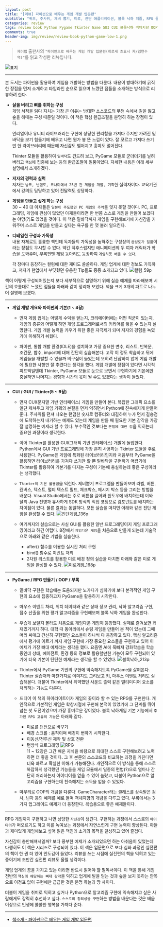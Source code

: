 ```yaml
---  
layout: post  
title: "[리뷰] 파이썬으로 배우는 게임 개발 입문편"  
subtitle: "퀴즈, 주사위, 제비 뽑기, 미로, 진단 애플리케이션, 블록 낙하 퍼즐, RPG 등을 만들며 배운다!"  
categories: review  
tags: review book Python Pygame Tkinter Game GUI CUI 블록낙하 객체지향 OOP RPG 남코 닌텐도 코나미
comments: true  
header-img: img/review/review-book-python-game-low-1.png
---  
```

  
> `제이펍` 출판사의 `"파이썬으로 배우는 게임 개발 입문편(히로세 츠요시 저/김연수 역)"`를 읽고 작성한 리뷰입니다.  

![표지](https://theorydb.github.io/assets/img/review/review-book-python-game-low-1.png)  

---

본 도서는 파이썬을 활용하여 게임을 개발하는 방법을 다룬다. 내용이 방대하기에 굵직한 장점을 먼저 소개하고 타임라인 순으로 읽으며 느꼈던 점들을 소개하는 방식으로 리뷰하려 한다.

* __살을 버리고 뼈를 취하는 구성__  
  게임 서적을 읽다 지치는 가장 큰 이유는 방대한 소스코드의 무덤 속에서 길을 잃고 숲을 헤매는 구성 때문일 것이다. 이 책은 핵심 완급조절을 분명히 하는 장점이 있다.

  언리얼이나 유니티 라이브러리는 구현에 상당한 편리함을 가져다 주지만 가려진 밑바닥을 보기 힘들기에 배우고 나면 뭔가 붕 뜬 느낌이 있다. 잘 모르고 가져다 쓰기만 한 라이브러리에 때문에 자신감도 떨어지고 흥미도 떨어진다. 

  Tkinter 모듈을 활용하여 `밑바닥`도 건드려 보고, PyGame 모듈로 군더더기를 날려버리고 `핵심`에 집중해 보는 등의 완급조절이 일품이었다. 자세한 내용은 아래 세부 설명에서 소개하겠다.

* __저자의 경력과 실력__  
  저자는 `남코, 닌텐도, 코나미에서 25년 간 게임을 개발, 기획`한 실력자이다. 교육기관에서 강의도 담당하고 있어 전달력도 상당하다. 

* __게임을 만들고 싶게 하는 구성__  
  30 ~ 40 대 아재들은 `일본이 주도했던 PC 게임의 추억`을 잊지 못할 것이다. PC, 프로그래밍, 게임에 관심이 많았던 아재들이라면 한 번쯤 스스로 게임을 만들어 보겠다는 야망(?)도 있었을 것이다. 이 책은 밑바닥까지 게임을 구현해보기에 자신감을 키워주며 스스로 게임을 만들고 싶다는 욕구를 한 껏 불러 일으킨다.

* __디테일한 구성과 가독성__  
  내용 자체로도 훌륭한 책인데 독자들의 가독성을 높혀주는 구성상의 `완성도가 일품`이라는 장점도 무시할 수 없다. 약간 덕후스럽지만 애니메이션의 두 여자 캐릭터가 학습을 도와주며, 부록편엔 게임 동아리도 등장하여 `게임하듯 배울 수 있다`. 

  각 장마다 등장하는 컬럼에 대한 재미도 쏠쏠하다. 게임 업계에 대한 정보도 가득하고, 저자가 현업에서 부딪혔던 유용한 Tip들도 종종 소개되고 있다.
  ![컬럼_59p](https://theorydb.github.io/assets/img/review/review-book-python-game-low-2.png)  


책이 어떻게 구성되어있는지 보다 세부적으로 설명하기 위해 실습 예제를 따라해보며 시간의 흐름대로 느꼈던 점들을 아래와 같이 정리해 보았다. 책을 크게 3개의 파트로 나누어 설명해 보겠다. 

--- 

* __게임 개발 개요와 파이썬의 기본(1 ~ 4장)__  
  + 먼저 게임 업계는 어떻게 수익을 얻는지, 크리에이터에는 어떤 직군이 있는지, 게임의 종류와 어떻게 하면 게임 프로그래머로서의 커리어를 쌓을 수 있는지 설명한다. 게임 개발 능력을 키우기 위한 좋은 자극제가 되며 저자의 경험을 녹였기에 이해하기 쉬웠다.

  + 파이썬, 통합 개발 환경(IDLE)을 설치하고 가장 중요한 변수, 리스트, 반복문, 조건문, 함수, import에 대해 간단히 실습해본다. 고작 이 정도 학습하고 뒤에 게임들을 개발할 수 있을까 의구심이 들었는데 오히려 난잡하지 않게 게임 개발에 필요한 사항만 잘 추렸다는 생각을 했다. 게임 개발에 장점이 있다면 시각적 피드백일텐데 Tkinter, PyGame 모듈로 눈으로 보면서 구현하기에 기본에만 충실하면 나머지는 경험과 시간의 몫이 될 수도 있겠다는 생각이 들었다.

--- 

* __CUI / GUI / Tkinter(5 ~ 9장)__  
  + 먼저 CUI(문자열 기반 인터페이스) 게임을 만들어 본다. 복잡한 그래픽 요소를 일단 제쳐두고 게임 기획의 본질을 먼저 익히면서 Python에 친숙해지게 만들어준다. 주사위를 던져 나오는 랜덤한 숫자로 컴퓨터와 대결하여 누가 먼저 결승점에 도착하는지 내기하는 예제도 있는데 게임을 만들 때 필요한 기본 감각을 가장 잘 설명하는 예제라 할 수 있다. 부수적인 것보다는 `본질에 대한 감`을 익히는데 중요한 과정이라 생각한다.

  + 이어 Tkinter를 활용한 GUI(그래픽 기반 인터페이스) 개발에 돌입한다. Python에서 GUI 기반 프로그래밍에 가장 흔히 사용하는 Tkinter 모듈을 주로 사용한다. PyGame은 게임에 특화된 라이브러리인지라 처음부터 PyGame을 활용하면 라이브러리를 가져다 쓰기만 할 뿐 밑바닥을 구현하기 어렵기에 Tkinter를 활용하여 기본기를 다지는 구성이 기본에 충실하는데 좋은 구성이라는 생각했다.

  + `Tkinter의 기본 활용법`을 익힌다. 제비뽑기 프로그램을 만들어보며 라벨, 버튼, 캔버스, 텍스트, 멀티 텍스트 필드, 체크박스, 메시지 박스 등을 그리는 방법을 배운다. Visual Studio에서는 주로  버튼을 끌어와 윈도우에 배치하는데 이와 달리 Java 진영과 유사하게 SDK 방식의 직접 코딩으로 컴포넌트를 배치하는 차이점이 있다. 물론 결과는 동일하다. 모든 실습을 마치면 아래와 같은 진단 게임을 완성할 수 있다.
  ![진단게임_136p](https://theorydb.github.io/assets/img/review/review-book-python-game-low-3.png)  

  + 여기까지의 실습으로는 사실 GUI를 활용한 일반 프로그래밍이지 게임 프로그래밍이라고 하긴 어렵다. 8장에서 `게임다운 게임`을 처음으로 만들게 되는데 기술적으로 아래와 같은 기법을 실습한다.
    - after() 함수를 이용한 실시간 처리 구현
    - bind() 함수로 이벤트 처리
    - 2차원 리스트를 활용한 미로 배경 정의
  실습을 마치면 아래와 같은 미로 게임을 완성할 수 있다.
  ![미로게임_168p](https://theorydb.github.io/assets/img/review/review-book-python-game-low-4.png)  

--- 

* __PyGame / RPG 만들기 / OOP / 부록__  
  + 밑바닥 구현은 학습에는 도움되지만 노가다가 심하기에 보다 본격적인 게임 구현의 요소에 집중하고자 PyGame을 활용하기 시작한다. 

  + 마우스 이벤트 처리, 위치 데이터와 같은 상태 정보 관리, 낙하 알고리즘 구현, 점수 산출을 위한 평가 알고리즘을 구현해보며 블록 낙하 게임을 완성한다.

  + 우습게 보일지 몰라도 처음으로 게임다운 게임이 등장했다. 실제로 즐겨보면 꽤 재밌기까지 하다. 대학 때 동아리에서 슈팅 게임을 만들어 본 적이 있는데 그때 머리 싸매고 간신히 구현했던 요소들이 하나씩 다 등장하고 있다. 핵심 알고리즘에서 평가에 이르기 까지 게임 구현에 가장 중요한 요소들을 구현하고 있어 이 예제가 가장 뼈대 예제라는 생각을 했다. 요즘엔 AI에 푹빠져 강화학습을 학습 중인데 상태, 에이전트, 환경 등의 정보로 활용할만한 기능이 모두 구현되어 있기에 더욱 기본이 탄탄한 예제라는 생각을 할 수 있었다.
  ![블록낙하_213p](https://theorydb.github.io/assets/img/review/review-book-python-game-low-5.png)  

  + Tkinter에서 PyGame 기반의 구현에 익숙해지도록 PyGame을 살펴본다. Tkinter 실습때와 마찬가지로 이미지도 그려보고 키, 마우스 이벤트 처리도 실습해본다. 더불어 Tkinter에서 취약했던 사운드 출력 같은 멀티미디어 요소를 처리하는 기능도 다룬다.

  + 드디어 이 책의 하이라이트이자 게임의 꽃이라 할 수 있는 RPG를 구현한다. 개인적으로 기본적인 게임은 학창시절에 구현해 본적이 있었기에 그 단계를 뛰어넘는 첫 도전이었으며 가장 흥미로운 장이었다. 블록 낙하게임 기본 기능에서 `추가된 RPG 고유의 기능`은 아래와 같다.
    - 미로를 던전으로 바꾸기
    - 배경 스크롤 : 움직이며 배경이 변하기 시작한다.
    - 이동신/전투신 제작 및 상호 전환
    - 턴방식 프로그래밍
  ![RPG](https://theorydb.github.io/assets/img/review/review-book-python-game-low-6.png)      
  11 ~ 12장은 그간 배운 지식을 바탕으로 최대한 스스로 구현해보려고 노력하면 더 좋을 것이다. 그 후 본문의 소스코드와 비교하는 과정을 거친다면 더욱 빠르고 확실한 이해가 가능해진다. 개인적으로 이 방식을 통해 스스로 복잡하게 생각했던 기능들을 게임 모듈에서 일종의 편법(?)으로 얼마나 간단히 처리하는지 아이디어를 얻을 수 있어 놀랐고, 더불어 Python으로 알고리즘을 구현하는데 친숙해지는 소득을 얻을 수 있었다. 

  + 마무리로 OOP의 개념을 다룬다. GameCharacter라는 클래스를 상속받은 검사, 닌자 등의 예제를 예로 들며 객체지향의 개념을 다루고 있다. 부록에서는 3가지 업그레이드 예제가 더 등장한다. 복습용으로 좋은 예제들이다.

---

RPG 게임까지 구현하고 나면 상당한 `자신감`이 생긴다. 구현하는 과정에서 스스로의 `아이디어`가 떠오르기도 하고 이를 녹여보는 과정에서 자연스럽게 구현 능력이 향상된다. 아들과 재미있게 게임해보고 싶어 읽은 책인데 소기의 목적을 달성하고 있어 즐겁다.

자신감이 충만해져서일까? 보다 풍부한 예제가 소개되었으면 하는 아쉬움이 있었는데 다행히도 이 책은 시리즈로 구성되어 있다. 이 책은 입문편으로 보다 심화 과정인 실전편의 책이 한 권 더 있어 안도감이 들었다. 리뷰를 쓰는 시점에 실전편의 책을 익히고 있는 중이기에 조만간 실전편 리뷰도 올릴 생각이다.

게임 업계의 꿈을 가지고 있는 이라면 반드시 읽어야 할 필독서이다. 이 책을 통해 게임 전반의 `핵심에 해당하는 뼈대 감각`을 익히고 업계에 발을 딛는 것과 숲을 보지 못하는 안목으로 이정표 없이 구현에만 급급한 것은 분명 하늘과 땅 차이다.

더불어 게임을 취미로 익히고 싶거나 Python으로 알고리즘 구현에 익숙해지고 싶은 사람에게도 강력히 추천하고 싶다. `스스로의 창의성을 구현`하는 방법을 배운다는 것은 배움 이상으로 인생에 쏠쏠한 행복을 가져다 준다.

---

* [책소개 - 파이썬으로 배우는 게임 개발 입문편](http://www.yes24.com/Product/Goods/93802364)
